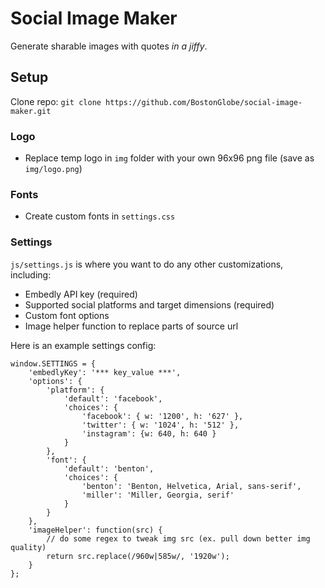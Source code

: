 # Social Image Maker

Generate sharable images with quotes *in a jiffy*.

## Setup
Clone repo: `git clone https://github.com/BostonGlobe/social-image-maker.git`

### Logo
- Replace temp logo in `img` folder with your own 96x96 png file (save as `img/logo.png`)

### Fonts
- Create custom fonts in `settings.css`

### Settings
`js/settings.js` is where you want to do any other customizations, including:
- Embedly API key (required)
- Supported social platforms and target dimensions (required)
- Custom font options
- Image helper function to replace parts of source url

Here is an example settings config:

```
window.SETTINGS = {
	'embedlyKey': '*** key_value ***',
	'options': {
		'platform': {
			'default': 'facebook',
			'choices': {
				'facebook': { w: '1200', h: '627' },
				'twitter': { w: '1024', h: '512' },
				'instagram': {w: 640, h: 640 }
			}	
		},
		'font': {
			'default': 'benton',
			'choices': {
				'benton': 'Benton, Helvetica, Arial, sans-serif',
				'miller': 'Miller, Georgia, serif'
			}
		}
	},
	'imageHelper': function(src) {
		// do some regex to tweak img src (ex. pull down better img quality)
		return src.replace(/960w|585w/, '1920w');
	}
};
```
